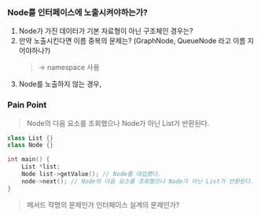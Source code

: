 ### Node를 인터페이스에 노출시켜야하는가?
1. Node가 가진 데이터가 기본 자료형이 아닌 구조체인 경우는?
2. 만약 노출시킨다면 이름 중복의 문제는? (GraphNode, QueueNode 라고 이름 지어야하나?)
   > -> namespace 사용
3. Node를 노출하지 않는 경우, 

### Pain Point
> Node의 다음 요소를 조회했으나 Node가 아닌 List가 반환된다.

```cpp
class List {}
class Node {}

int main() {
    List *list;
    Node list->getValue(); // Node를 대입했다.
    node->next(); // Node의 다음 요소를 조회했으나 Node가 아닌 List가 반환된다.
}
```

> 메서드 작명의 문제인가 인터페이스 설계의 문제인가?